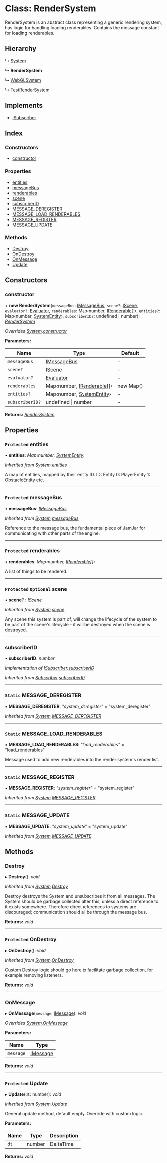 
# Class: RenderSystem

RenderSystem is an abstract class representing a generic rendering system,
has logic for handling loading renderables.
Contains the message constant for loading renderables.

## Hierarchy

  ↳ [System](system.md)

  ↳ **RenderSystem**

  ↳ [WebGLSystem](webglsystem.md)

  ↳ [TestRenderSystem](testrendersystem.md)

## Implements

* [ISubscriber](../interfaces/isubscriber.md)

## Index

### Constructors

* [constructor](rendersystem.md#constructor)

### Properties

* [entities](rendersystem.md#protected-entities)
* [messageBus](rendersystem.md#protected-messagebus)
* [renderables](rendersystem.md#protected-renderables)
* [scene](rendersystem.md#protected-optional-scene)
* [subscriberID](rendersystem.md#subscriberid)
* [MESSAGE_DEREGISTER](rendersystem.md#static-message_deregister)
* [MESSAGE_LOAD_RENDERABLES](rendersystem.md#static-message_load_renderables)
* [MESSAGE_REGISTER](rendersystem.md#static-message_register)
* [MESSAGE_UPDATE](rendersystem.md#static-message_update)

### Methods

* [Destroy](rendersystem.md#destroy)
* [OnDestroy](rendersystem.md#protected-ondestroy)
* [OnMessage](rendersystem.md#onmessage)
* [Update](rendersystem.md#protected-update)

## Constructors

###  constructor

\+ **new RenderSystem**(`messageBus`: [IMessageBus](../interfaces/imessagebus.md), `scene?`: [IScene](../interfaces/iscene.md), `evaluator?`: [Evaluator](../README.md#evaluator), `renderables`: Map‹number, [IRenderable](../interfaces/irenderable.md)[]›, `entities?`: Map‹number, [SystemEntity](systementity.md)›, `subscriberID?`: undefined | number): *[RenderSystem](rendersystem.md)*

*Overrides [System](system.md).[constructor](system.md#constructor)*

**Parameters:**

Name | Type | Default |
------ | ------ | ------ |
`messageBus` | [IMessageBus](../interfaces/imessagebus.md) | - |
`scene?` | [IScene](../interfaces/iscene.md) | - |
`evaluator?` | [Evaluator](../README.md#evaluator) | - |
`renderables` | Map‹number, [IRenderable](../interfaces/irenderable.md)[]› | new Map() |
`entities?` | Map‹number, [SystemEntity](systementity.md)› | - |
`subscriberID?` | undefined &#124; number | - |

**Returns:** *[RenderSystem](rendersystem.md)*

## Properties

### `Protected` entities

• **entities**: *Map‹number, [SystemEntity](systementity.md)›*

*Inherited from [System](system.md).[entities](system.md#protected-entities)*

A map of entities, mapped by their entity ID.
ID: Entity
0: PlayerEntity
1: ObstacleEntity
etc.

___

### `Protected` messageBus

• **messageBus**: *[IMessageBus](../interfaces/imessagebus.md)*

*Inherited from [System](system.md).[messageBus](system.md#protected-messagebus)*

Reference to the message bus, the fundamental piece of JamJar
for communicating with other parts of the engine.

___

### `Protected` renderables

• **renderables**: *Map‹number, [IRenderable](../interfaces/irenderable.md)[]›*

A list of things to be rendered.

___

### `Protected` `Optional` scene

• **scene**? : *[IScene](../interfaces/iscene.md)*

*Inherited from [System](system.md).[scene](system.md#protected-optional-scene)*

Any scene this system is part of, will change the lifecycle of the
system to be part of the scene's lifecycle - it will be destroyed
when the scene is destroyed.

___

###  subscriberID

• **subscriberID**: *number*

*Implementation of [ISubscriber](../interfaces/isubscriber.md).[subscriberID](../interfaces/isubscriber.md#subscriberid)*

*Inherited from [Subscriber](subscriber.md).[subscriberID](subscriber.md#subscriberid)*

___

### `Static` MESSAGE_DEREGISTER

▪ **MESSAGE_DEREGISTER**: *"system_deregister"* = "system_deregister"

*Inherited from [System](system.md).[MESSAGE_DEREGISTER](system.md#static-message_deregister)*

___

### `Static` MESSAGE_LOAD_RENDERABLES

▪ **MESSAGE_LOAD_RENDERABLES**: *"load_renderables"* = "load_renderables"

Message used to add new renderables into the render system's render list.

___

### `Static` MESSAGE_REGISTER

▪ **MESSAGE_REGISTER**: *"system_register"* = "system_register"

*Inherited from [System](system.md).[MESSAGE_REGISTER](system.md#static-message_register)*

___

### `Static` MESSAGE_UPDATE

▪ **MESSAGE_UPDATE**: *"system_update"* = "system_update"

*Inherited from [System](system.md).[MESSAGE_UPDATE](system.md#static-message_update)*

## Methods

###  Destroy

▸ **Destroy**(): *void*

*Inherited from [System](system.md).[Destroy](system.md#destroy)*

Destroy destroys the System and unsubscribes it from all messages.
The System should be garbage collected after this, unless a direct
reference to it exists somewhere. Therefore direct references to
systems are discouraged; communication should all be through the
message bus.

**Returns:** *void*

___

### `Protected` OnDestroy

▸ **OnDestroy**(): *void*

*Inherited from [System](system.md).[OnDestroy](system.md#protected-ondestroy)*

Custom Destroy logic should go here to facilitate garbage collection, for example
removing listeners.

**Returns:** *void*

___

###  OnMessage

▸ **OnMessage**(`message`: [IMessage](../interfaces/imessage.md)): *void*

*Overrides [System](system.md).[OnMessage](system.md#onmessage)*

**Parameters:**

Name | Type |
------ | ------ |
`message` | [IMessage](../interfaces/imessage.md) |

**Returns:** *void*

___

### `Protected` Update

▸ **Update**(`dt`: number): *void*

*Inherited from [System](system.md).[Update](system.md#protected-update)*

General update method, default empty. Override with custom logic.

**Parameters:**

Name | Type | Description |
------ | ------ | ------ |
`dt` | number | DeltaTime  |

**Returns:** *void*
